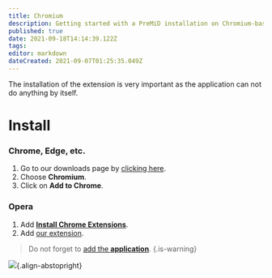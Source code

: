 ```yaml
---
title: Chromium
description: Getting started with a PreMiD installation on Chromium-based browsers
published: true
date: 2021-09-18T14:14:39.122Z
tags: 
editor: markdown
dateCreated: 2021-09-07T01:25:35.049Z
---
```


The installation of the extension is very important as the application can not do anything by itself.

# Install
### Chrome, Edge, etc.
1. Go to our downloads page by [clicking here](https://premid.app/downloads).
2. Choose **Chromium**.
3. Click on **Add to Chrome**.

### Opera
1. Add **[Install Chrome Extensions](https://addons.opera.com/en/extensions/details/install-chrome-extensions/)**.
2. Add [our extension](https://premid.app/downloads).

> Do not forget to [add the **application**](/install).
{.is-warning}

![](https://img.icons8.com/color/2x/chrome.png){.align-abstopright}